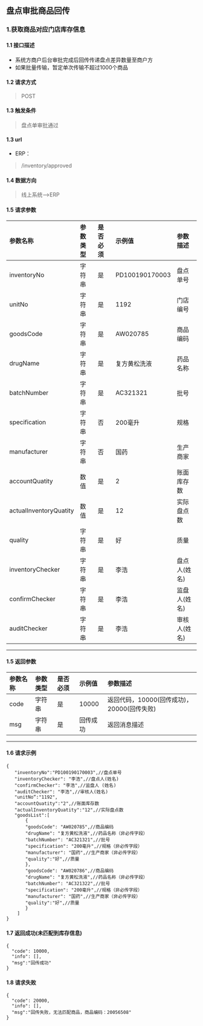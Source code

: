 ## 盘点审批商品回传
### 1.获取商品对应门店库存信息
#### 1.1 接口描述
* 系统方商户后台审批完成后回传传递盘点差异数量至商户方
* 如果批量传输，暂定单次传输不超过1000个商品
#### 1.2 请求方式
> POST
#### 1.3 触发条件
> 盘点单审批通过
#### 1.3 url
* ERP：
> /inventory/approved
#### 1.4 数据方向
> 线上系统-->ERP
#### 1.5 请求参数
| 参数名称 | 参数类型 | 是否必须 | 示例值 | 参数描述  |
| :---         |     :---      |     :--- | :--- | :--- |
| inventoryNo   | 字符串     | 是    | PD100190170003    | 盘点单号 |
| unitNo   | 字符串    | 是    | 1192    | 门店编号 |
| goodsCode   | 字符串    | 是    | AW020785    | 商品编码 |
| drugName   | 字符串    | 是    | 复方黄松洗液    | 药品名称 |
| batchNumber   | 字符串    | 是    | AC321321    | 批号 |
| specification   | 字符串    | 否    | 200毫升    | 规格 |
| manufacturer   | 字符串    | 否    | 国药    | 生产商家 |
| accountQuatity   | 数值    | 是    | 2   | 账面库存数 |
| actualInventoryQuatity   | 数值    | 是    | 12    | 实际盘点数 |
| quality   | 字符串    | 是    | 好    | 质量 |
| inventoryChecker   | 字符串    | 是    | 李浩    | 盘点人(姓名) |
| confirmChecker   | 字符串    | 是    | 李浩    | 监盘人(姓名) |
| auditChecker   | 字符串    | 是    | 李浩   | 审核人(姓名) |
--------------------- 
#### 1.5 返回参数
| 参数名称 | 参数类型 | 是否必须 | 示例值 | 参数描述  |
| :---         |     :---      |     :--- | :--- | :--- |
| code   | 字符串     | 是    | 10000    | 返回代码，10000(回传成功)，20000(回传失败) |
| msg   | 字符串    | 是    | 回传成功    | 返回消息描述 |
--------------------- 
#### 1.6 请求示例
 ``` 
{
	"inventoryNo":"PD100190170003",//盘点单号
	"inventoryChecker": "李浩",//盘点人(姓名)
	"confirmChecker": "李浩",//监盘人 (姓名)
	"auditChecker": "李浩",//审核人(姓名)
	"unitNo“:"1192",
	"accountQuatity":"2",//账面库存数
	"actualInventoryQuatity":"12",//实际盘点数
	"goodsList":[
		{
		"goodsCode": "AW020785",//商品编码
		"drugName": "复方黄松洗液",//药品名称（非必传字段）
		"batchNumber": "AC321321",//批号
		"specification": "200毫升",//规格（非必传字段）
		"manufacturer": "国药",//生产商家（非必传字段）
		"quality":"好",//质量
		},
		"goodsCode": "AW020786",//商品编码
		"drugName": "复方黄松洗液",//药品名称（非必传字段）
		"batchNumber": "AC321322",//批号
		"specification": "200毫升",//规格（非必传字段）
		"manufacturer": "国药",//生产商家（非必传字段）
		"quality":"好",//质量
		}
	 ]
}
```
#### 1.7 返回成功(未匹配到库存信息)
```
{
  "code": 10000,
  "info": [],
  "msg":"回传成功"
}
```
#### 1.8 请求失败
```
{
  "code": 20000,
  "info": [],
  "msg":"回传失败，无法匹配商品，商品编码：20056508"
}
```

